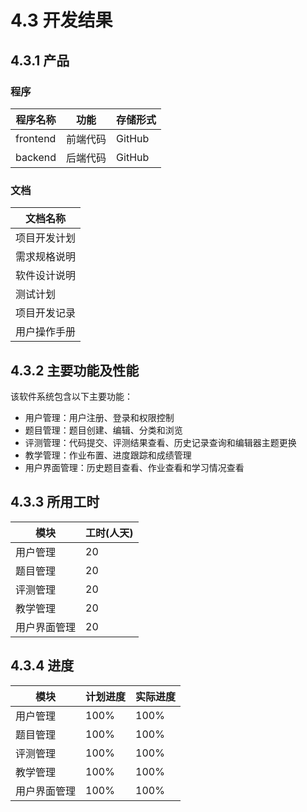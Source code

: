 # 4.3 开发结果

## 4.3.1 产品

### 程序

| 程序名称 | 功能 | 存储形式 |
| --- | --- | --- |
| frontend | 前端代码 | GitHub |
| backend | 后端代码 | GitHub |

### 文档

| 文档名称 |
| --- |
| 项目开发计划 |
| 需求规格说明 |
| 软件设计说明 |
| 测试计划 |
| 项目开发记录 |
| 用户操作手册 |

## 4.3.2 主要功能及性能

该软件系统包含以下主要功能：

+ 用户管理：用户注册、登录和权限控制
+ 题目管理：题目创建、编辑、分类和浏览
+ 评测管理：代码提交、评测结果查看、历史记录查询和编辑器主题更换
+ 教学管理：作业布置、进度跟踪和成绩管理
+ 用户界面管理：历史题目查看、作业查看和学习情况查看

## 4.3.3 所用工时

| 模块 | 工时(人天) |
| --- | --- |
| 用户管理 | 20 |
| 题目管理 | 20 |
| 评测管理 | 20 |
| 教学管理 | 20 |
| 用户界面管理 | 20 |

## 4.3.4 进度

| 模块 | 计划进度 | 实际进度 |
| --- | --- | --- |
| 用户管理 | 100% | 100% |
| 题目管理 | 100% | 100% |
| 评测管理 | 100% | 100% |
| 教学管理 | 100% | 100% |
| 用户界面管理 | 100% | 100% |
